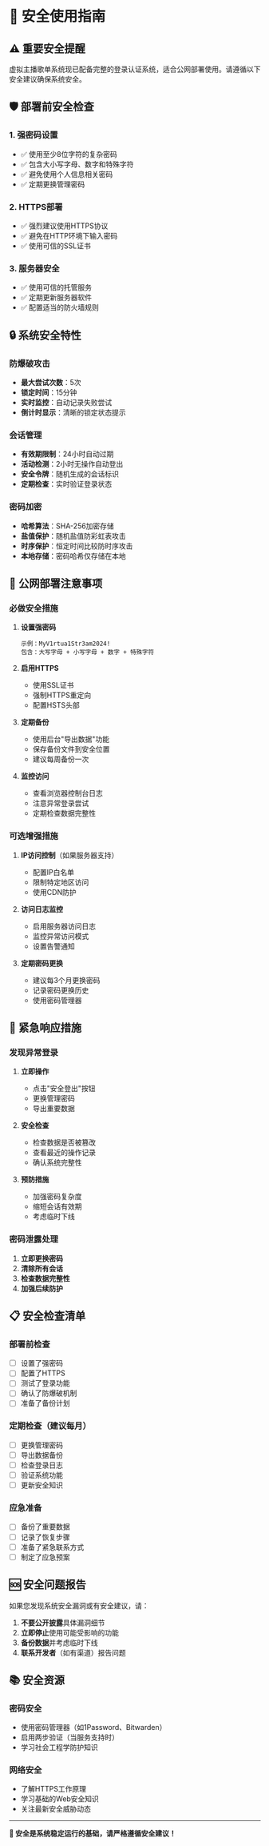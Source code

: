 # 🔐 安全使用指南

## ⚠️ 重要安全提醒

虚拟主播歌单系统现已配备完整的登录认证系统，适合公网部署使用。请遵循以下安全建议确保系统安全。

## 🛡️ 部署前安全检查

### 1. 强密码设置
- ✅ 使用至少8位字符的复杂密码
- ✅ 包含大小写字母、数字和特殊字符
- ✅ 避免使用个人信息相关密码
- ✅ 定期更换管理密码

### 2. HTTPS部署
- ✅ 强烈建议使用HTTPS协议
- ✅ 避免在HTTP环境下输入密码
- ✅ 使用可信的SSL证书

### 3. 服务器安全
- ✅ 使用可信的托管服务
- ✅ 定期更新服务器软件
- ✅ 配置适当的防火墙规则

## 🔒 系统安全特性

### 防爆破攻击
- **最大尝试次数**：5次
- **锁定时间**：15分钟
- **实时监控**：自动记录失败尝试
- **倒计时显示**：清晰的锁定状态提示

### 会话管理
- **有效期限制**：24小时自动过期
- **活动检测**：2小时无操作自动登出
- **安全令牌**：随机生成的会话标识
- **定期检查**：实时验证登录状态

### 密码加密
- **哈希算法**：SHA-256加密存储
- **盐值保护**：随机盐值防彩虹表攻击
- **时序保护**：恒定时间比较防时序攻击
- **本地存储**：密码哈希仅存储在本地

## 🚨 公网部署注意事项

### 必做安全措施
1. **设置强密码**
   ```
   示例：MyV1rtua1Str3am2024!
   包含：大写字母 + 小写字母 + 数字 + 特殊字符
   ```

2. **启用HTTPS**
   - 使用SSL证书
   - 强制HTTPS重定向
   - 配置HSTS头部

3. **定期备份**
   - 使用后台"导出数据"功能
   - 保存备份文件到安全位置
   - 建议每周备份一次

4. **监控访问**
   - 查看浏览器控制台日志
   - 注意异常登录尝试
   - 定期检查数据完整性

### 可选增强措施
1. **IP访问控制**（如果服务器支持）
   - 配置IP白名单
   - 限制特定地区访问
   - 使用CDN防护

2. **访问日志监控**
   - 启用服务器访问日志
   - 监控异常访问模式
   - 设置告警通知

3. **定期密码更换**
   - 建议每3个月更换密码
   - 记录密码更换历史
   - 使用密码管理器

## 🔧 紧急响应措施

### 发现异常登录
1. **立即操作**
   - 点击"安全登出"按钮
   - 更换管理密码
   - 导出重要数据

2. **安全检查**
   - 检查数据是否被篡改
   - 查看最近的操作记录
   - 确认系统完整性

3. **预防措施**
   - 加强密码复杂度
   - 缩短会话有效期
   - 考虑临时下线

### 密码泄露处理
1. **立即更换密码**
2. **清除所有会话**
3. **检查数据完整性**
4. **加强后续防护**

## 📋 安全检查清单

### 部署前检查
- [ ] 设置了强密码
- [ ] 配置了HTTPS
- [ ] 测试了登录功能
- [ ] 确认了防爆破机制
- [ ] 准备了备份计划

### 定期检查（建议每月）
- [ ] 更换管理密码
- [ ] 导出数据备份
- [ ] 检查登录日志
- [ ] 验证系统功能
- [ ] 更新安全知识

### 应急准备
- [ ] 备份了重要数据
- [ ] 记录了恢复步骤
- [ ] 准备了紧急联系方式
- [ ] 制定了应急预案

## 🆘 安全问题报告

如果您发现系统安全漏洞或有安全建议，请：

1. **不要公开披露**具体漏洞细节
2. **立即停止**使用可能受影响的功能
3. **备份数据**并考虑临时下线
4. **联系开发者**（如有渠道）报告问题

## 📚 安全资源

### 密码安全
- 使用密码管理器（如1Password、Bitwarden）
- 启用两步验证（当服务支持时）
- 学习社会工程学防护知识

### 网络安全
- 了解HTTPS工作原理
- 学习基础的Web安全知识
- 关注最新安全威胁动态

---

**🔐 安全是系统稳定运行的基础，请严格遵循安全建议！** 